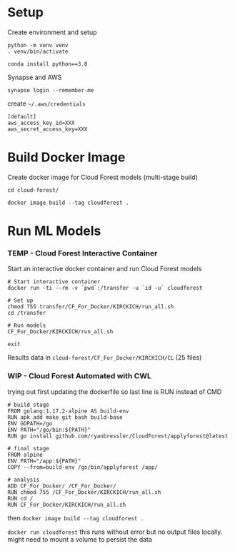 # Setup

Create environment and setup
```
python -m venv venv
. venv/bin/activate

conda install python==3.8
```

Synapse and AWS
```
synapse login --remember-me
```

create `~/.aws/credentials`

```
[default]
aws_access_key_id=XXX
aws_secret_access_key=XXX
```


# Build Docker Image
Create docker image for Cloud Forest models (multi-stage build)
```
cd cloud-forest/
```
```
docker image build --tag cloudforest .
```


# Run ML Models
### TEMP - Cloud Forest Interactive Container
Start an interactive docker container and run Cloud Forest models
```
# Start interactive container
docker run -ti --rm -v `pwd`:/transfer -u `id -u` cloudforest
```
```
# Set up
chmod 755 transfer/CF_For_Docker/KIRCKICH/run_all.sh
cd /transfer

# Run models
CF_For_Docker/KIRCKICH/run_all.sh

exit
```
Results data in `cloud-forest/CF_For_Docker/KIRCKICH/CL` (25 files)


### WIP - Cloud Forest Automated with CWL
trying out first updating the dockerfile so last line is RUN instead of CMD
```
# build stage
FROM golang:1.17.2-alpine AS build-env
RUN apk add make git bash build-base
ENV GOPATH=/go
ENV PATH="/go/bin:${PATH}"
RUN go install github.com/ryanbressler/CloudForest/applyforest@latest

# final stage
FROM alpine
ENV PATH="/app:${PATH}"
COPY --from=build-env /go/bin/applyforest /app/

# analysis
ADD CF_For_Docker/ /CF_For_Docker/
RUN chmod 755 /CF_For_Docker/KIRCKICH/run_all.sh
RUN cd /
RUN CF_For_Docker/KIRCKICH/run_all.sh
```

then `docker image build --tag cloudforest .`

`docker run cloudforest` this runs without error but no output files locally. might need to mount a volume to persist the data
